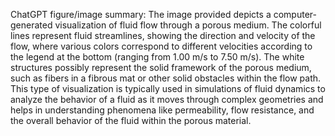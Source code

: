 ChatGPT figure/image summary: The image provided depicts a computer-generated visualization of fluid flow through a porous medium. The colorful lines represent fluid streamlines, showing the direction and velocity of the flow, where various colors correspond to different velocities according to the legend at the bottom (ranging from 1.00 m/s to 7.50 m/s). The white structures possibly represent the solid framework of the porous medium, such as fibers in a fibrous mat or other solid obstacles within the flow path. This type of visualization is typically used in simulations of fluid dynamics to analyze the behavior of a fluid as it moves through complex geometries and helps in understanding phenomena like permeability, flow resistance, and the overall behavior of the fluid within the porous material.